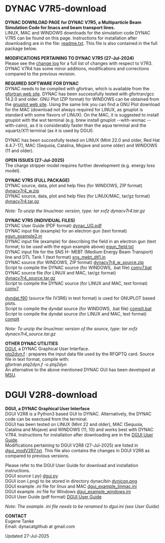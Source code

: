 # DYNAC V7R5-download 

**DYNAC DOWNLOAD PAGE for DYNAC V7R5, a Multiparticle Beam Simulation Code for linacs and beam transport lines.**  
LINUX, MAC and WINDOWS downloads for the simulation code DYNAC V7R5 can be found on this page. Instructions for installation after downloading are in the file: [readme.txt](https://github.com/dynac-source/DYNAC-download/blob/main/readme.txt). This file is also contained in the full package below.

**MODIFICATIONS PERTAINING TO DYNAC V7R5 (27-Jul-2024)**  
Please see the [change log](https://github.com/dynac-source/DYNAC-download/blob/main/modV7R4.txt) for a full list of changes with respect to V7R3.  
DYNAC V7R4 has some minor additions, modifications and corrections compared to the previous revision.

**REQUIRED SOFTWARE FOR DYNAC**  
DYNAC needs to be compiled with gfortran, which is available from the [gfortran web site](http://gcc.gnu.org/wiki/GFortranBinaries). DYNAC has been successfully tested with gfortran/gcc 14.2.0 and older.
GNU Plot (ZIP format) for WINDOWS can be obtained from the [gnuplot web site](http://sourceforge.net/projects/gnuplot/).
Using the same link you can find a GNU Plot download for the MAC (download not always required for LINUX, as gnuplot is standard with some flavors of LINUX). On the MAC, it is suggested to install gnuplot with the wxt terminal (e.g. brew install gnuplot --with-wxmac --with-cairo), as it is considerably faster than the aqua terminal and the xquartz/X11 terminal (as it is used by DGUI). 

DYNAC has been succesfully tested on LINUX (Mint 22.0 and older, Red Hat 4.4.7-17), MAC (Sequoia, Catalina, Mojave and some older) and WINDOWS (11 and older).

**OPEN ISSUES (27-Jul-2025)**  
The charge stripper model requires further development (e.g. energy loss model).

**DYNAC V7R5 (FULL PACKAGE)**  
DYNAC source, data, plot and help files (for WINDOWS, ZIP format) [dynacv7r4_w.zip](https://github.com/dynac-source/DYNAC-download/blob/main/dynacv7r4_w.zip)  
DYNAC source, data, plot and help files (for LINUX/MAC, tar/gz format) [dynacv7r4.tar.gz](https://github.com/dynac-source/DYNAC-download/blob/main/dynacv7r4.tar.gz)  

*Note: To unzip the linux/mac version, type: tar xvfz dynacv7r4.tar.gz*   

**DYNAC V7R5 (INDIVIDUAL FILES)**  
DYNAC User Guide (PDF format) [dynac_UG.pdf](https://github.com/dynac-source/DYNAC-download/blob/main/dynac_UG.pdf)  
DYNAC input file (example) for an electron gun (text format) [egun_example2.in](https://github.com/dynac-source/DYNAC-download/blob/main/egun_example2.in)  
DYNAC input file (example) for describing the field in an electron gun (text format; to be used with the egun example above) [egun_field.txt](https://github.com/dynac-source/DYNAC-download/files/6633699/egun_field.txt)  
DYNAC input file for the SNS H- MEBT (Medium Energy Beam Transport) line and DTL Tank 1 (text format) [sns_mebt_dtl1.in](https://github.com/dynac-source/DYNAC-download/blob/main/sns_mebt_dtl1.in)  
DYNAC source (for WINDOWS, ZIP format) [dynacv7r4_w_source.zip](https://github.com/dynac-source/DYNAC-download/blob/main/dynacv7r4_w_source.zip)  
Script to compile the DYNAC source (for WINDOWS, .bat file) [comv7.bat](https://github.com/dynac-source/DYNAC-download/blob/main/comv7.bat)  
DYNAC source file (for LINUX and MAC, tar/gz format) [dynacv7r4_source.tar.gz](https://github.com/dynac-source/DYNAC-download/blob/main/dynacv7r4_source.tar.gz)  
Script to compile the DYNAC source (for LINUX and MAC, text format) [comv7](https://github.com/dynac-source/DYNAC-download/blob/main/comv7)  


[dyndat.f90](https://github.com/dynac-source/DYNAC-download/blob/main/dyndat.f90) (source file (V3R6) in text format) is used for GNUPLOT based plots.  
Script to compile the dyndat source (for WINDOWS, .bat file) [complt.bat](https://github.com/dynac-source/DYNAC-download/blob/main/complt.bat)  
Script to compile the dyndat source (for LINUX and MAC, text format) [complt](https://github.com/dynac-source/DYNAC-download/blob/main/complt)  

*Note: To unzip the linux/mac version of the source, type: tar xvfz dynacv7r4_source.tar.gz*

**OTHER DYNAC UTILITIES**  
[DGUI](https://github.com/dynac-source/DYNAC-download/blob/main/README.md#dgui-v2r7-download), a DYNAC Graphical User Interface.  
[ptq2dyn.f](https://github.com/dynac-source/DYNAC-download/blob/main/ptq2dyn.f) : prepares the input data file used by the RFQPTQ card. Source file in text format, compile with:  
*gfortran ptq2dyn.f -o ptq2dyn*  
An alternative to the above mentioned DYNAC GUI has been developed at [MSU](https://github.com/NSCLAlt/DynacGUI).

# DGUI V2R8-download
**DGUI, a DYNAC Graphical User Interface**  
DGUI V2R8 is a Python3 based GUI to DYNAC. Alternatively, the DYNAC code can be exectued from the terminal.  
DGUI has been tested on LINUX (Mint 22 and older), MAC (Sequoia, Catalina and Mojave) and WINDOWS (11, 10) and works best with DYNAC V7R4.
Instructions for installation after downloading are in the [DGUI User Guide](https://github.com/dynac-source/DYNAC-download/blob/main/dgui_UG.pdf).  
Modifications pertaining to DGUI V2R8 (27-Jul-2025) are listed in [dgui_modV2R7.txt](https://github.com/dynac-source/DYNAC-download/blob/main/dgui_modV2R7.txt). This file also contains the changes in DGUI V2R8 as compared to previous versions.   

Please refer to the DGUI User Guide for download and installation instructions.  
DGUI source (.py) [dgui.py](https://github.com/dynac-source/DYNAC-download/blob/main/dgui.py)  
DGUI icon (.png) to be stored in directory dynac/bin [dynicon.png](https://github.com/dynac-source/DYNAC-download/blob/main/dynicon.png)  
DGUI example .ini file for linux and MAC [dgui_example_linmac.ini](https://github.com/dynac-source/DYNAC-download/blob/main/dgui_example_linmac.ini)  
DGUI example .ini file for  Windows [dgui_example_windows.ini](https://github.com/dynac-source/DYNAC-download/blob/main/dgui_example_windows.ini)  
DGUI User Guide (pdf format) [DGUI User Guide](https://github.com/dynac-source/DYNAC-download/blob/main/dgui_UG.pdf)  

*Note: The example .ini file needs to be renamed to dgui.ini (see User Guide)*  

**CONTACT**  
Eugene Tanke  
Email: dynacatgithub at gmail.com  

Updated 27-Jul-2025
  
  


